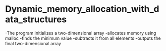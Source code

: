 # Dynamic_memory_allocation_with_data_structures

-The program initializes a two-dimensional array
-allocates memory using malloc
-finds the minimum value
-subtracts it from all elements
-outputs the final two-dimensional array
